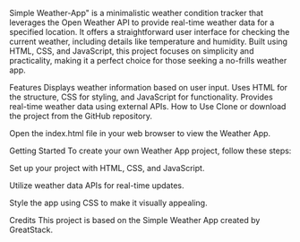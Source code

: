 Simple Weather-App" is a minimalistic weather condition tracker that leverages the Open Weather API to provide real-time weather data for a specified location. It offers a straightforward user interface for checking the current weather, including details like temperature and humidity. Built using HTML, CSS, and JavaScript, this project focuses on simplicity and practicality, making it a perfect choice for those seeking a no-frills weather app.

Features
Displays weather information based on user input.
Uses HTML for the structure, CSS for styling, and JavaScript for functionality.
Provides real-time weather data using external APIs.
How to Use
Clone or download the project from the GitHub repository.

Open the index.html file in your web browser to view the Weather App.

Getting Started
To create your own Weather App project, follow these steps:

Set up your project with HTML, CSS, and JavaScript.

Utilize weather data APIs for real-time updates.

Style the app using CSS to make it visually appealing.

Credits
This project is based on the Simple Weather App created by 
GreatStack.